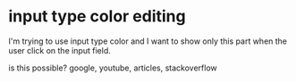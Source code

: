 
# input type color editing

I'm trying to use input type color and I want to show only this part when the user click on the input field.

is this possible?
google, youtube, articles, stackoverflow

        